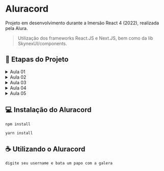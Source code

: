 # Aluracord

Projeto em desenvolvimento durante a Imersão React 4 (2022), realizada pela Alura.

> Utilização dos frameworks React.JS e Next.JS, bem como da lib SkynexUI/components.

## 📝 Etapas do Projeto

<details>
  <summary>Aula 01</summary>

####Atividades:

-  [x] Criação e estilização da página Home
-  [x] Deploy através da Vercel
   </details>

<details>
  <summary>Aula 02</summary>

####Atividades:

-  [x] Uso de hooks (useState) para trabalhar com os dados de input
-  [x] Validação do input
-  [x] Requisição de avatar e demais dados do usuário na api do github
-  [x] Roteamento para a página Chat
   </details>

<details>
  <summary>Aula 03</summary>

####Atividades:

-  [x] Aplicação do template da página de Chat
-  [x] Uso de hooks para guardar dados das mensagens
-  [x] Passagem de dados do usuário da página Home para a Chat via query do useRouter
-  [x] Adição do botão para deletar cada mensagem
-  [x] Adição do botão para enviar a mensagem
   </details>

<details>
  <summary>Aula 04</summary>

####Atividades:

-  [x] Integração com backend via supabase
-  [x] Adição de imagem para loading, antes do carregamento do chat
-  [x] Efeito de mouseOver sobre Avatar e username, para mostrar info do user e link pro github
   </details>

<details>
  <summary>Aula 05</summary>

####Atividades:

-  [x] Efeito de mouseOver sobre botão enviar
-  [x] Adição de Stickers
-  [ ] Atualização do chat em tempo real
   </details>

## 💻 Instalação do Aluracord

```
npm install
```

```
yarn install
```

## ☕ Utilizando o Aluracord

```
digite seu username e bata um papo com a galera
```
